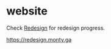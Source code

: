 # website
Check [Redesign](https://github.com/montylion/website/projects/1) for redesign progress.

https://redesign.monty.ga
